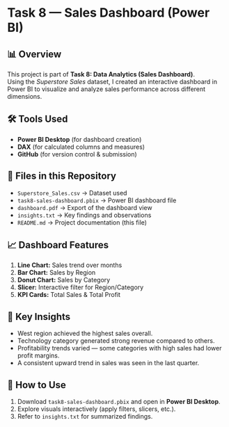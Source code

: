 # Task 8 — Sales Dashboard (Power BI)

## 📊 Overview
This project is part of **Task 8: Data Analytics (Sales Dashboard)**.  
Using the *Superstore Sales* dataset, I created an interactive dashboard in Power BI to visualize and analyze sales performance across different dimensions.

## 🛠 Tools Used
- **Power BI Desktop** (for dashboard creation)  
- **DAX** (for calculated columns and measures)  
- **GitHub** (for version control & submission)

## 📂 Files in this Repository
- `Superstore_Sales.csv` → Dataset used  
- `task8-sales-dashboard.pbix` → Power BI dashboard file  
- `dashboard.pdf` → Export of the dashboard view  
- `insights.txt` → Key findings and observations  
- `README.md` → Project documentation (this file)

## 📈 Dashboard Features
1. **Line Chart:** Sales trend over months  
2. **Bar Chart:** Sales by Region  
3. **Donut Chart:** Sales by Category  
4. **Slicer:** Interactive filter for Region/Category  
5. **KPI Cards:** Total Sales & Total Profit  

## 🔑 Key Insights
- West region achieved the highest sales overall.  
- Technology category generated strong revenue compared to others.  
- Profitability trends varied — some categories with high sales had lower profit margins.  
- A consistent upward trend in sales was seen in the last quarter.  

## 🚀 How to Use
1. Download `task8-sales-dashboard.pbix` and open in **Power BI Desktop**.  
2. Explore visuals interactively (apply filters, slicers, etc.).  
3. Refer to `insights.txt` for summarized findings.  

